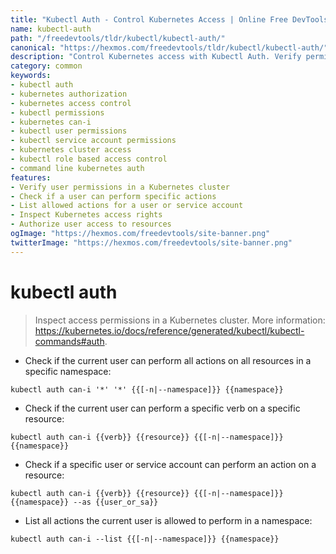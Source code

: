 ```yaml
---
title: "Kubectl Auth - Control Kubernetes Access | Online Free DevTools by Hexmos"
name: kubectl-auth
path: "/freedevtools/tldr/kubectl/kubectl-auth/"
canonical: "https://hexmos.com/freedevtools/tldr/kubectl/kubectl-auth/"
description: "Control Kubernetes access with Kubectl Auth. Verify permissions and manage authorizations in your cluster. Free online tool, no registration required."
category: common
keywords:
- kubectl auth
- kubernetes authorization
- kubernetes access control
- kubectl permissions
- kubernetes can-i
- kubectl user permissions
- kubectl service account permissions
- kubernetes cluster access
- kubectl role based access control
- command line kubernetes auth
features:
- Verify user permissions in a Kubernetes cluster
- Check if a user can perform specific actions
- List allowed actions for a user or service account
- Inspect Kubernetes access rights
- Authorize user access to resources
ogImage: "https://hexmos.com/freedevtools/site-banner.png"
twitterImage: "https://hexmos.com/freedevtools/site-banner.png"
---
```


# kubectl auth

> Inspect access permissions in a Kubernetes cluster.
> More information: <https://kubernetes.io/docs/reference/generated/kubectl/kubectl-commands#auth>.

- Check if the current user can perform all actions on all resources in a specific namespace:

`kubectl auth can-i '*' '*' {{[-n|--namespace]}} {{namespace}}`

- Check if the current user can perform a specific verb on a specific resource:

`kubectl auth can-i {{verb}} {{resource}} {{[-n|--namespace]}} {{namespace}}`

- Check if a specific user or service account can perform an action on a resource:

`kubectl auth can-i {{verb}} {{resource}} {{[-n|--namespace]}} {{namespace}} --as {{user_or_sa}}`

- List all actions the current user is allowed to perform in a namespace:

`kubectl auth can-i --list {{[-n|--namespace]}} {{namespace}}`
